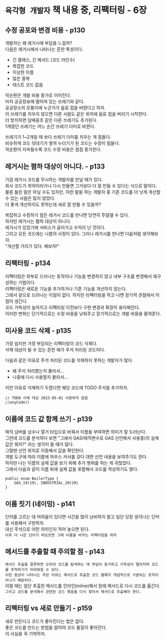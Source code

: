 # `육각형 개발자` 책 내용 중, 리팩터링 - 6장

## 수정 공포와 변경 비용 - p130

개발자는 왜 레거시에 부담을 느낄까?  
다음은 레거시에서 나타나는 흔한 특성이다.

- 긴 클래스, 긴 메서드 (코드 라인수)
- 복잡한 코드
- 이상한 이름
- 많은 중복
- 테스트 코드 없음

악순환은 개발 비용 증가로 이어진다.  
마치 공공장보에 떨어져 있는 쓰레기와 같다.  
공공장소의 모퉁이에 누군가가 음료 컵을 버렸다고 하자.  
이 쓰레기를 치우지 않으면 다른 사람도 같은 위치에 음료 컵을 버리기 시작한다.  
더 방치하면 담배꽁초 같은 다른 쓰레기도 추가된다.  
1개였던 쓰레기는 어느 순간 쓰레기 더미로 바뀐다.

쓰레기가 1~2개일 때 보다 쓰레기 더미를 치우는 게 힘들다.  
비슷하게 코드 덧대기가 쌓여 누더기가 된 코드는 수정이 힘들다.  
악순환이 지속될수록 코드 수정 비용은 점점 증가한다.

## 레거시는 폄하 대상이 아니다. - p133

가끔 레거시 코드를 무시하는 개발자를 만날 때가 있다.  
회사 코드가 최악이라거나 다시 만들면 그거보다 더 잘 만들 수 있다는 식으로 말이다.  
물론 틀린 말은 아닐 수도 있지만, 이런 말을 하는 개발자 중 기존 코드를 더 낫게 개선할 수 있는 사람은 많지 않았다.  
더 좋게 개선하지도 못하는데 새로 잘 만들 수 있을까?

복잡하고 수정하기 힘든 레거시 코드를 만나면 당연히 투덜댈 수 있다.  
하지만 레거시는 폄하 대상이 아니다.  
레거시가 있었기에 서비스가 굴러가고 수익이 난 것이다.  
그리고 모든 코드에는 나름의 사정이 있다. 그러니 레거시를 만나면 다음처럼 생각해보자.  
"개선할 거리가 있다. 해보자!"

## 리팩터링 - p134

리팩터링은 외부로 드러나는 동작이나 기능을 변경하지 않고 내부 구조를 변경해서 재구성하는 기법이다.  
리팩터링은 새로운 기능을 추가하거나 기존 기능을 개선하지 않는다.  
그래서 겉으로 드러나는 이점이 없다. 하지만 리팩터링을 하고 나면 장기적 관점에서 이점이 생긴다.  
코드 가독성이 높아지고 리팩터링 이전보다 구현 변경과 확장이 용이해진다.  
이러한 변화는 단기적으로는 수정 비용을 낮춰주고 장기적으로는 개발 비용을 줄여준다.

## 미사용 코드 삭제 - p135

가장 쉽지만 가장 부담되는 리팩터링이 코드 삭제다.  
삭제 대상이 될 수 있는 흔한 예가 주석 처리된 코드이다.

다음과 같은 이유로 주석 처리된 코드를 삭제하지 못하는 개발자가 많다.

- 왜 주석 처리했는지 몰라서...
- 나중에 다시 사용할지 몰라서...

이런 이유로 삭제하기 두렵다면 해당 코드에 TODO 주석을 추가하자.

```
// TODO 삭제 대상 2023-05-01 사용하지 않음
//anyCode()
```

## 이름에 코드 값 함께 쓰기 - p139

매직 넘버를 상수나 열거 타입으로 바꿔서 이름을 부여하면 의미가 잘 드러난다.  
그런데 코드를 분석하다 보면 "그래서 GAS(매직변수로 GAS 선언해서 사용중)의 실제 값은 뭐지?" 라는 생각이 들 때가 많다.  
그럴땐 선언 위치로 이동해서 값을 확인한다.  
개발 도구에 따라 이름에 마우스 커서를 갖다 대면 선언 내용을 보여주기도 한다.  
하지만 나는 이름의 실제 값을 보기 위해 추가 행위를 하는 게 귀찮았다.  
그래서 다음과 같이 이름 뒤에 실제 값을 포함해서 코드를 작성하기도 했다.

```
public enum BoilerType {
    GAS_19(19), INDUSTRIAL_20(20)
}
```

## 이름 짓기 (네이밍) - p141

단어를 고르는 데 어려움이 있다면 시간을 많이 낭비하지 말고 일단 당장 생각나는 단어를 사용해서 구현하자.  
대신 주석으로 어떤 의미인지 적어 놓으면 된다.  
`이후 더 나은 단어가 떠오르면 그때 이름을 바꾸는 리팩터링을 하자`

## 메서드를 추출할 때 주의할 점 - p143

`메서드 추출을 잘못하면 오히려 코드를 탐색하는 데 부담이 증가하고 가독성이 떨어지며 코드를 추적하기가 어려워질 수 있다.`  
`이런 증상이 나타나는 주된 이유는 메서드로 추출한 코드 블록이 개념적으로 구분되는 로직이 아니기 때문이다.`  
이럴 때는 일단 추출한 메서드를 인라인(inline)해서 원래 메서드로 다시 코드를 옮긴다.  
`그리고 코드를 분석해서 관련된 코드 묶음을 다시 찾아서 메서드로 추출해야 한다.`

## 리팩터링 vs 새로 만들기 - p159

새로 만든다고 코드가 좋아진다는 법은 없다.  
좋은 코드를 만드는 방법을 알아야 코드 품질이 좋아진다.  
이 사실을 꼭 기억하자.
